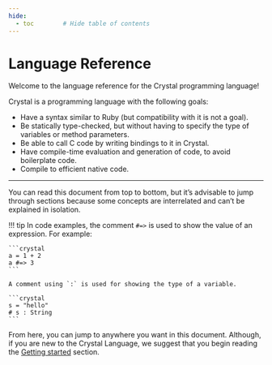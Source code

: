 ```yaml
---
hide:
  - toc        # Hide table of contents
---
```


# Language Reference

Welcome to the language reference for the Crystal programming language!

Crystal is a programming language with the following goals:

* Have a syntax similar to Ruby (but compatibility with it is not a goal).
* Be statically type-checked, but without having to specify the type of variables or method parameters.
* Be able to call C code by writing bindings to it in Crystal.
* Have compile-time evaluation and generation of code, to avoid boilerplate code.
* Compile to efficient native code.

-----

You can read this document from top to bottom, but it’s advisable to jump through sections because some concepts are interrelated and can’t be explained in isolation.

!!! tip
    In code examples, the comment `#=>` is used to show the value of an expression. For example:

    ```crystal
    a = 1 + 2
    a #=> 3
    ```

    A comment using `:` is used for showing the type of a variable.

    ```crystal
    s = "hello"
    # s : String
    ```

From here, you can jump to anywhere you want in this document. Although, if you are new to the Crystal Language, we suggest that you begin reading the [Getting started](../getting_started/README.md) section.
